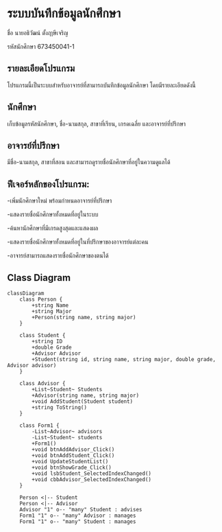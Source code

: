 # ระบบบันทึกข้อมูลนักศึกษา
ชื่อ นายอธิวัฒน์ ตั้งฤาษีเจริญ

รหัสนักศึกษา 673450041-1
## รายละเอียดโปรแกรม
โปรแกรมนี้เป็นระบบสำหรับอาจารย์ที่สามารถบันทึกข้อมูลนักศึกษา โดยมีรายละเอียดดังนี้
## นักศึกษา
เก็บข้อมูลรหัสนักศึกษา, ชื่อ-นามสกุล, สาขาที่เรียน, เกรดเฉลี่ย และอาจารย์ที่ปรึกษา
## อาจารย์ที่ปรึกษา
มีชื่อ-นามสกุล, สาขาที่สอน และสามารถดูรายชื่อนักศึกษาที่อยู่ในความดูแลได้
## ฟีเจอร์หลักของโปรแกรม:
-เพิ่มนักศึกษาใหม่ พร้อมกำหนดอาจารย์ที่ปรึกษา

-แสดงรายชื่อนักศึกษาทั้งหมดที่อยู่ในระบบ

-ค้นหานักศึกษาที่มีเกรดสูงสุดและแสดงผล

-แสดงรายชื่อนักศึกษาทั้งหมดที่อยู่ในที่ปรึกษาของอาจารย์แต่ละคน

-อาจารย์สามารถแสดงรายชื่อนักศึกษาของตนได้

## Class Diagram

```mermaid
classDiagram
    class Person {
        +string Name
        +string Major
        +Person(string name, string major)
    }

    class Student {
        +string ID
        +double Grade
        +Advisor Advisor
        +Student(string id, string name, string major, double grade, Advisor advisor)
    }

    class Advisor {
        +List~Student~ Students
        +Advisor(string name, string major)
        +void AddStudent(Student student)
        +string ToString()
    }

    class Form1 {
        -List~Advisor~ advisors
        -List~Student~ students
        +Form1()
        +void btnAddAdvisor_Click()
        +void btnAddStudent_Click()
        +void UpdateStudentList()
        +void btnShowGrade_Click()
        +void lsbStudent_SelectedIndexChanged()
        +void cbbAdvisor_SelectedIndexChanged()
    }

    Person <|-- Student
    Person <|-- Advisor
    Advisor "1" o-- "many" Student : advises
    Form1 "1" o-- "many" Advisor : manages
    Form1 "1" o-- "many" Student : manages
```



